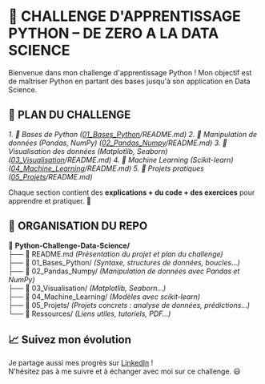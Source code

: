 # 🚀 CHALLENGE D'APPRENTISSAGE PYTHON – DE ZERO A LA DATA SCIENCE

Bienvenue dans mon challenge d'apprentissage Python ! Mon objectif est de maîtriser Python en partant des bases jusqu'à son application en Data Science. 

## 📌 PLAN DU CHALLENGE

_1. 🔹 Bases de Python ([01_Bases_Python](01_Bases_Python)/README.md)
2. 🔹 Manipulation de données (Pandas, NumPy) ([02_Pandas_Numpy](02_Pandas_Numpy)/README.md)
3. 🔹 Visualisation des données (Matplotlib, Seaborn) ([03_Visualisation](03_Visualisation)/README.md)
4. 🔹 Machine Learning (Scikit-learn) ([04_Machine_Learning](04_Machine_Learning)/README.md)
5. 🔹 Projets pratiques ([05_Projets](05_Projets)/README.md)_

Chaque section contient des **explications + du code + des exercices** pour apprendre et pratiquer. 🚀

## 📂 ORGANISATION DU REPO

📂 **Python-Challenge-Data-Science/**  
├── 📜 README.md *(Présentation du projet et plan du challenge)*  
├── 📂 01_Bases_Python/ *(Syntaxe, structures de données, boucles…)*  
├── 📂 02_Pandas_Numpy/ *(Manipulation de données avec Pandas et NumPy)*  
├── 📂 03_Visualisation/ *(Matplotlib, Seaborn…)*  
├── 📂 04_Machine_Learning/ *(Modèles avec scikit-learn)*  
├── 📂 05_Projets/ *(Projets concrets : analyse de données, prédictions…)*  
└── 📂 Ressources/ *(Liens utiles, tutoriels, PDF…)*  

## 📈 Suivez mon évolution

Je partage aussi mes progrès sur [LinkedIn](https://www.linkedin.com/in/narcisse-dalko-ab070b2a4) !  
N'hésitez pas à me suivre et à échanger avec moi sur ce challenge. 😃
